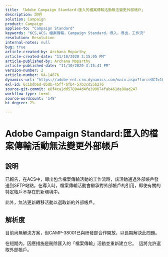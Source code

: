```yaml
---
title: 「Adobe Campaign Standard:匯入的檔案傳輸活動無法變更外部帳戶」
description: 說明
solution: Campaign
product: Campaign
applies-to: "Campaign Standard"
keywords: "KCS,ACS，檔案傳輸，Campaign Standard，導入，導出，工作流"
resolution: Resolution
internal-notes: null
bug: true
article-created-by: Archana Moparthy
article-created-date: "11/10/2020 3:15:05 PM"
article-published-by: Archana Moparthy
article-published-date: "11/10/2020 3:15:41 PM"
version-number: 2
article-number: KA-14876
dynamics-url: "https://adobe-ent.crm.dynamics.com/main.aspx?forceUCI=1&pagetype=entityrecord&etn=knowledgearticle&id=08eeef7c-6723-eb11-a813-00224809820c"
exl-id: 6c1bdb6d-05db-45ff-bfb4-57b3cd55b276
source-git-commit: e8f4ca2dd578944d4fe399074fab461de88ad247
workflow-type: tm+mt
source-wordcount: '148'
ht-degree: 2%

---
```


# Adobe Campaign Standard:匯入的檔案傳輸活動無法變更外部帳戶

## 說明

已報告，在ACS中，導出包含檔案傳輸活動的工作流時，該活動通過外部帳戶發送到SFTP站點，在導入時，檔案傳輸活動會繼承對外部帳戶的引用，即使有關的特定帳戶不存在於新環境中。

此外，無法更新轉移活動以選取新的外部帳戶。

## 解析度

目前尚無解決方案，但CAMP-38001已與研發部合作開放，以長期解決此問題。

在短期內，因應措施是刪除匯入的「檔案傳輸」活動並重新建立它。  這將允許選取外部帳戶。
